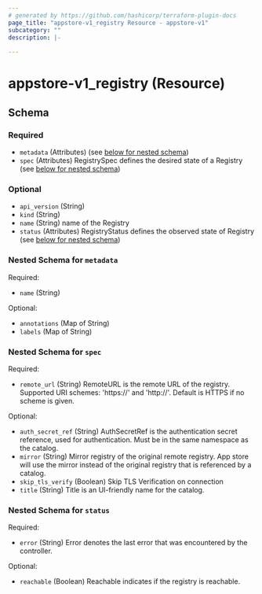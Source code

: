 ```yaml
---
# generated by https://github.com/hashicorp/terraform-plugin-docs
page_title: "appstore-v1_registry Resource - appstore-v1"
subcategory: ""
description: |-
  
---
```


# appstore-v1_registry (Resource)





<!-- schema generated by tfplugindocs -->
## Schema

### Required

- `metadata` (Attributes) (see [below for nested schema](#nestedatt--metadata))
- `spec` (Attributes) RegistrySpec defines the desired state of a Registry (see [below for nested schema](#nestedatt--spec))

### Optional

- `api_version` (String)
- `kind` (String)
- `name` (String) name of the Registry
- `status` (Attributes) RegistryStatus defines the observed state of Registry (see [below for nested schema](#nestedatt--status))

<a id="nestedatt--metadata"></a>
### Nested Schema for `metadata`

Required:

- `name` (String)

Optional:

- `annotations` (Map of String)
- `labels` (Map of String)


<a id="nestedatt--spec"></a>
### Nested Schema for `spec`

Required:

- `remote_url` (String) RemoteURL is the remote URL of the registry. Supported URI schemes: 'https://' and 'http://'.
	Default is HTTPS if no scheme is given.

Optional:

- `auth_secret_ref` (String) AuthSecretRef is the authentication secret reference, used for authentication.
Must be in the same namespace as the catalog.
- `mirror` (String) Mirror registry of the original remote registry.
App store will use the mirror instead of the original registry that is referenced by a catalog.
- `skip_tls_verify` (Boolean) Skip TLS Verification on connection
- `title` (String) Title is an UI-friendly name for the catalog.


<a id="nestedatt--status"></a>
### Nested Schema for `status`

Required:

- `error` (String) Error denotes the last error that was encountered by the controller.

Optional:

- `reachable` (Boolean) Reachable indicates if the registry is reachable.
